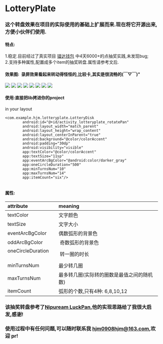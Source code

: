 # LotteryPlate

### 这个转盘效果在项目的实际使用的基础上扩展而来.现在将它开源出来,方便小伙伴们使用.
#### 特点:
1.稳定.目前经过了真实项目 [镭达钱包](http://sj.qq.com/myapp/detail.htm?apkName=com.igeek.radarwallet) 中4天6000+的点抽奖实践,未发现bug;  
2.支持多种属性,配置成多个item的抽奖转盘.属性请参考文后.

#### 效果图:  录屏效果看起来转动得怪怪的,比较卡,其实是很流畅的(￣▽￣)"
![](https://github.com/hjmJhon/LotteryPlate/raw/master/ScreenShots/001.png)
![](https://github.com/hjmJhon/LotteryPlate/raw/master/ScreenShots/002.png)
![](https://github.com/hjmJhon/LotteryPlate/raw/master/ScreenShots/003.png)
![](https://github.com/hjmJhon/LotteryPlate/raw/master/ScreenShots/004.png)
![](https://github.com/hjmJhon/LotteryPlate/raw/master/ScreenShots/01.gif)
![](https://github.com/hjmJhon/LotteryPlate/raw/master/ScreenShots/02.gif)
![](https://github.com/hjmJhon/LotteryPlate/raw/master/ScreenShots/03.gif)
![](https://github.com/hjmJhon/LotteryPlate/raw/master/ScreenShots/04.gif)  

#### 使用:直接把lib拷进你的project
in your layout

```
<com.example.hjm.lotteryplate.LotteryDisk
        android:id="@+id/activity_lotteryplate_rotatePan"
        android:layout_width="match_parent"
        android:layout_height="wrap_content"
        android:layout_centerInParent="true"
        android:background="@color/colorAccent"
        android:padding="30dp"
        android:visibility="visible"
        app:textColor="@color/colorAccent"
        app:textSize="11sp"
        app:eventArcBgColor="@android:color/darker_gray"
        app:oneCircleDuration="500"
        app:minTurnsNum="10"
        app:maxTurnsNum="14"
        app:itemCount="six"/>
       
```
#### 属性:
|       attribute       |       meaning          |
| :-------------------- | :--------------------- |
|  textColor            |   文字颜色              |
|  textSize            |    文字大小              |
| eventArcBgColor       |   偶数弧形的背景色        |
| oddArcBgColor         |  奇数弧形的背景色       |
| oneCircleDuration     |  转一圈的时长       |
|  minTurnsNum          |   最少转几圈           |
|  maxTurnsNum          |   最多转几圈(实际转的圈数是最值之间的随机数)|
|   itemCount         |     弧形的个数,只有4种: 6,8,10,12 |

### 该抽奖转盘参考了[Nipuream LuckPan](https://github.com/Nipuream/LuckPan),他的实现思路给了我很大启发,感谢!

### 使用过程中有任何问题,可以随时联系我 hjm0908hjm@163.com,欢迎 pr!



